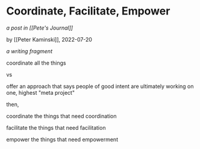 # Coordinate, Facilitate, Empower

_a post in [[Pete's Journal]]_

by [[Peter Kaminski]], 2022-07-20

_a writing fragment_

coordinate all the things

vs

offer an approach that says people of good intent are ultimately working on one, highest "meta project"

then,

coordinate the things that need coordination

facilitate the things that need facilitation

empower the things that need empowerment